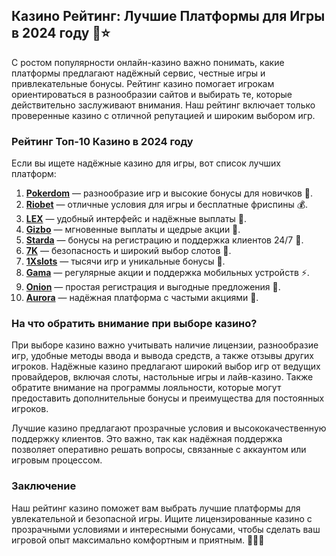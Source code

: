 ## Казино Рейтинг: Лучшие Платформы для Игры в 2024 году 🎲⭐️

С ростом популярности онлайн-казино важно понимать, какие платформы предлагают надёжный сервис, честные игры и привлекательные бонусы. Рейтинг казино помогает игрокам ориентироваться в разнообразии сайтов и выбирать те, которые действительно заслуживают внимания. Наш рейтинг включает только проверенные казино с отличной репутацией и широким выбором игр.

### Рейтинг Топ-10 Казино в 2024 году

Если вы ищете надёжные казино для игры, вот список лучших платформ:

1. **[Pokerdom](https://brandplay.link/4k77v2yx)** — разнообразие игр и высокие бонусы для новичков 🎲.
2. **[Riobet](https://brandplay.link/7xBLTPyj)** — отличные условия для игры и бесплатные фриспины 💰.
3. **[LEX](https://brandplay.link/zW4hdDFV)** — удобный интерфейс и надёжные выплаты 🎉.
4. **[Gizbo](https://brandplay.link/bprXw4YV)** — мгновенные выплаты и щедрые акции 🎁.
5. **[Starda](https://brandplay.link/fB7xwRFL)** — бонусы на регистрацию и поддержка клиентов 24/7 🎈.
6. **[7K](https://brandplay.link/BvQyFShp)** — безопасность и широкий выбор слотов 🎯.
7. **[1Xslots](https://brandplay.link/hSB1khtr)** — тысячи игр и уникальные бонусы 🌟.
8. **[Gama](https://brandplay.link/j6NMKsDz)** — регулярные акции и поддержка мобильных устройств ⚡.
9. **[Onion](https://brandplay.link/zBGRVpQ9)** — простая регистрация и выгодные предложения 🎰.
10. **[Aurora](https://10trafic-stat2.com/click/668546556bcc6313411604bd/6766/13032/subaccount)** — надёжная платформа с частыми акциями 💎.

### На что обратить внимание при выборе казино?

При выборе казино важно учитывать наличие лицензии, разнообразие игр, удобные методы ввода и вывода средств, а также отзывы других игроков. Надёжные казино предлагают широкий выбор игр от ведущих провайдеров, включая слоты, настольные игры и лайв-казино. Также обратите внимание на программы лояльности, которые могут предоставить дополнительные бонусы и преимущества для постоянных игроков.

Лучшие казино предлагают прозрачные условия и высококачественную поддержку клиентов. Это важно, так как надёжная поддержка позволяет оперативно решать вопросы, связанные с аккаунтом или игровым процессом.

### Заключение

Наш рейтинг казино поможет вам выбрать лучшие платформы для увлекательной и безопасной игры. Ищите лицензированные казино с прозрачными условиями и интересными бонусами, чтобы сделать ваш игровой опыт максимально комфортным и приятным. 🎉🎰💸
